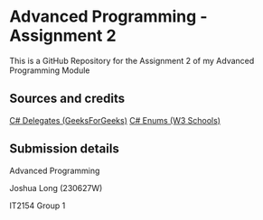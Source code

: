 # Advanced Programming - Assignment 2
This is a GitHub Repository for the Assignment 2 of my Advanced Programming Module

## Sources and credits
[C# Delegates (GeeksForGeeks)](https://www.geeksforgeeks.org/c-sharp-delegates/)
[C# Enums (W3 Schools)](https://www.w3schools.com/cs/cs_enums.php)

## Submission details

Advanced Programming

Joshua Long (230627W)

IT2154 Group 1
